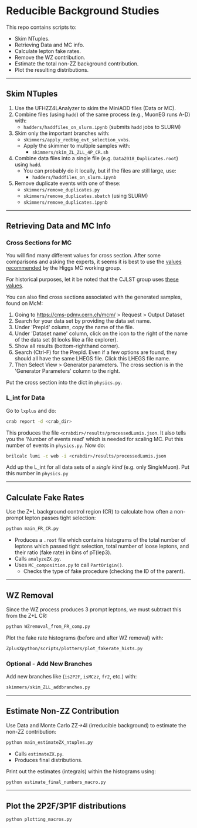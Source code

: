 # Reducible Background Studies

This repo contains scripts to:

- Skim NTuples.
- Retrieving Data and MC info.
- Calculate lepton fake rates.
- Remove the WZ contribution.
- Estimate the total non-ZZ background contribution.
- Plot the resulting distributions.

---

## Skim NTuples

1. Use the UFHZZ4LAnalyzer to skim the MiniAOD files (Data or MC).
1. Combine files (using `hadd`) of the same process (e.g., MuonEG runs A-D) with:
   - `hadders/haddfiles_on_slurm.ipynb` (submits `hadd` jobs to SLURM)
1. Skim only the important branches with:
   - `skimmers/apply_redbkg_evt_selection_vxbs`.
   - Apply the skimmer to multiple samples with:
      - `skimmers/skim_ZL_ZLL_4P_CR.sh`
1. Combine data files into a single file (e.g. `Data2018_Duplicates.root`) using `hadd`.
   - You can probably do it locally, but if the files are still large, use:
      - `hadders/haddfiles_on_slurm.ipynb`
1. Remove duplicate events with one of these:
   - `skimmers/remove_duplicates.py`
   - `skimmers/remove_duplicates.sbatch` (using SLURM)
   - `skimmers/remove_duplicates.ipynb`
<!-- 1. [OPTIONAL] Combine Data files into a single file (e.g. `Data_*_NoDuplicates.root`).
   - May not be possible due to memory issues! May get `'bytecount too large'` error. 
   - Work around: skim these big files, hadd together, and THEN remove duplicates. -->

---

## Retrieving Data and MC Info

### Cross Sections for MC

You will find many different values for cross section.
After some comparisons and asking the experts, it seems it is best to use the [values recommended](https://twiki.cern.ch/twiki/bin/viewauth/CMS/SummaryTable1G25ns#DY_Z) by the Higgs MC working group.

For historical purposes, let it be noted that the CJLST group uses
[these values](https://github.com/CJLST/ZZAnalysis/blob/Run2_CutBased/AnalysisStep/test/prod/samples_2018_MC.csv).

You can also find cross sections associated with the generated samples, found on McM:

1. Going to https://cms-pdmv.cern.ch/mcm/ > Request > Output Dataset
1. Search for your data set by providing the data set name.
2. Under 'PrepId' column, copy the name of the file.
3. Under 'Dataset name' column, click on the icon to the right of the name
of the data set (it looks like a file explorer).
4. Show all results (bottom-righthand corner).
1. Search (Ctrl-F) for the PrepId.
Even if a few options are found, they should all have the same LHEGS
file. Click this LHEGS file name.
1. Then Select View > Generator parameters.
The cross section is in the 'Generator Parameters' column to the right.

Put the cross section into the dict in `physics.py`.

### L_int for Data

Go to `lxplus` and do:

```bash
crab report -d <crab_dir>
```

This produces the file `<crabdir>/results/processedLumis.json`.
It also tells you the 'Number of events read' which is needed for scaling MC.
Put this number of events in `physics.py`.
Now do:

```bash
brilcalc lumi -c web -i <crabdir>/results/processedLumis.json
```

Add up the L_int for all data sets of a _single kind_ (e.g. only SingleMuon).
Put this number in `physics.py`

---

## Calculate Fake Rates

Use the Z+L background control region (CR) to calculate how often a non-prompt
lepton passes tight selection:

```bash
python main_FR_CR.py
```

- Produces a `.root` file which contains histograms of the total number of
leptons which passed tight selection, total number of loose leptons, and their
ratio (fake rate) in bins of pT(lep3).
- Calls `analyzeZX.py`.
- Uses `MC_composition.py` to call `PartOrigin()`.
   -  Checks the type of fake procedure (checking the ID of the parent).

---

## WZ Removal

Since the WZ process produces 3 prompt leptons,
we must subtract this from the Z+L CR:

```bash
python WZremoval_from_FR_comp.py
```

Plot the fake rate histograms (before and after WZ removal) with:

```bash
ZplusXpython/scripts/plotters/plot_fakerate_hists.py
```

### Optional - Add New Branches

Add new branches like (`is2P2F`, `isMCzz`, `fr2`, etc.) with:

```bash
skimmers/skim_ZLL_addbranches.py
```

---

## Estimate Non-ZZ Contribution

Use Data and Monte Carlo ZZ->4l (irreducible background) to estimate the
non-ZZ contribution:

```bash
python main_estimateZX_ntuples.py
```

- Calls `estimateZX.py`.
- Produces final distributions.

Print out the estimates (integrals) within the histograms using:

```bash
python estimate_final_numbers_macro.py
```

---

## Plot the 2P2F/3P1F distributions

```bash
python plotting_macros.py
```
